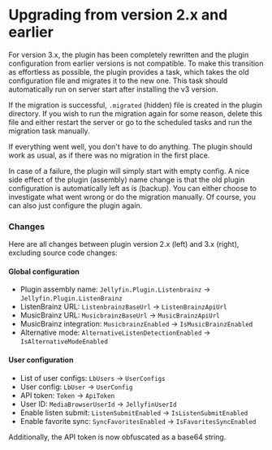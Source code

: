 # Upgrading from version 2.x and earlier

For version 3.x, the plugin has been completely rewritten and the plugin configuration from earlier versions is not
compatible. To make this transition as effortless as possible, the plugin provides a task, which takes the old
configuration file and migrates it to the new one. This task should automatically run on server start after installing
the v3 version.

If the migration is successful, `.migrated` (hidden) file is created in the plugin directory. If you wish to
run the migration again for some reason, delete this file and either restart the server or go to the scheduled tasks and
run the migration task manually.

If everything went well, you don't have to do anything. The plugin should work as usual, as if there was no migration in
the first place.

In case of a failure, the plugin will simply start with empty config. A nice side effect of the plugin (assembly) name
change is that the old plugin configuration is automatically left as is (backup). You can either choose to investigate
what went wrong or do the migration manually. Of course, you can also just configure the plugin again.

### Changes

Here are all changes between plugin version 2.x (left) and 3.x (right), excluding source code changes:

#### Global configuration

- Plugin assembly name: `Jellyfin.Plugin.Listenbrainz` -> `Jellyfin.Plugin.ListenBrainz`
- ListenBrainz URL: `ListenbrainzBaseUrl` -> `ListenBrainzApiUrl`
- MusicBrainz URL: `MusicbrainzBaseUrl` -> `MusicBrainzApiUrl`
- MusicBrainz integration: `MusicbrainzEnabled` -> `IsMusicBrainzEnabled`
- Alternative mode: `AlternativeListenDetectionEnabled` -> `IsAlternativeModeEnabled`

#### User configuration

- List of user configs: `LbUsers` -> `UserConfigs`
- User config: `LbUser` -> `UserConfig`
- API token: `Token` -> `ApiToken`
- User ID: `MediaBrowserUserId` -> `JellyfinUserId`
- Enable listen submit: `ListenSubmitEnabled` -> `IsListenSubmitEnabled`
- Enable favorite sync: `SyncFavoritesEnabled` -> `IsFavoritesSyncEnabled`

Additionally, the API token is now obfuscated as a base64 string.
